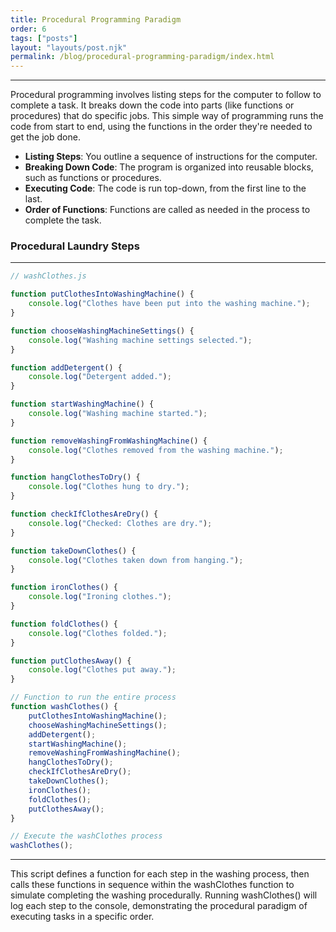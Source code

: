 ```yaml
---
title: Procedural Programming Paradigm
order: 6
tags: ["posts"]
layout: "layouts/post.njk"
permalink: /blog/procedural-programming-paradigm/index.html
---
```


---

Procedural programming involves listing steps for the computer to follow to complete a task. It breaks down the code into parts (like functions or procedures) that do specific jobs. This simple way of programming runs the code from start to end, using the functions in the order they're needed to get the job done.

- **Listing Steps**: You outline a sequence of instructions for the computer.
- **Breaking Down Code**: The program is organized into reusable blocks, such as functions or procedures.
- **Executing Code**: The code is run top-down, from the first line to the last.
- **Order of Functions**: Functions are called as needed in the process to complete the task.

### Procedural Laundry Steps

---

```javascript
// washClothes.js

function putClothesIntoWashingMachine() {
	console.log("Clothes have been put into the washing machine.");
}

function chooseWashingMachineSettings() {
	console.log("Washing machine settings selected.");
}

function addDetergent() {
	console.log("Detergent added.");
}

function startWashingMachine() {
	console.log("Washing machine started.");
}

function removeWashingFromWashingMachine() {
	console.log("Clothes removed from the washing machine.");
}

function hangClothesToDry() {
	console.log("Clothes hung to dry.");
}

function checkIfClothesAreDry() {
	console.log("Checked: Clothes are dry.");
}

function takeDownClothes() {
	console.log("Clothes taken down from hanging.");
}

function ironClothes() {
	console.log("Ironing clothes.");
}

function foldClothes() {
	console.log("Clothes folded.");
}

function putClothesAway() {
	console.log("Clothes put away.");
}

// Function to run the entire process
function washClothes() {
	putClothesIntoWashingMachine();
	chooseWashingMachineSettings();
	addDetergent();
	startWashingMachine();
	removeWashingFromWashingMachine();
	hangClothesToDry();
	checkIfClothesAreDry();
	takeDownClothes();
	ironClothes();
	foldClothes();
	putClothesAway();
}

// Execute the washClothes process
washClothes();
```

---

This script defines a function for each step in the washing process, then calls these functions in sequence within the washClothes function to simulate completing the washing procedurally. Running washClothes() will log each step to the console, demonstrating the procedural paradigm of executing tasks in a specific order.
